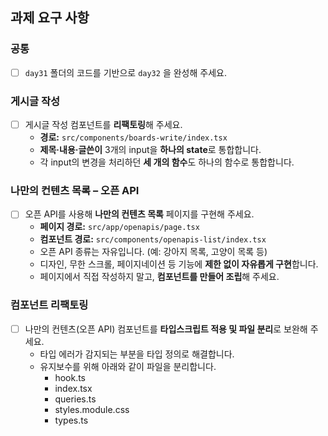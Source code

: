 ## 과제 요구 사항

### **공통**

- [ ]  `day31` 폴더의 코드를 기반으로 `day32` 을 완성해 주세요.

### **게시글 작성**

- [ ]  게시글 작성 컴포넌트를 **리팩토링**해 주세요.
    - **경로:** `src/components/boards-write/index.tsx`
    - **제목·내용·글쓴이** 3개의 input을 **하나의 state**로 통합합니다.
    - 각 input의 변경을 처리하던 **세 개의 함수**도 하나의 함수로 통합합니다.

### **나만의 컨텐츠 목록 – 오픈 API**

- [ ]  오픈 API를 사용해 **나만의 컨텐츠 목록** 페이지를 구현해 주세요.
    - **페이지 경로:** `src/app/openapis/page.tsx`
    - **컴포넌트 경로:** `src/components/openapis-list/index.tsx`
    - 오픈 API 종류는 자유입니다. (예: 강아지 목록, 고양이 목록 등)
    - 디자인, 무한 스크롤, 페이지네이션 등 기능에 **제한 없이 자유롭게 구현**합니다.
    - 페이지에서 직접 작성하지 말고, **컴포넌트를 만들어 조립**해 주세요.

### **컴포넌트 리팩토링**

- [ ]  나만의 컨텐츠(오픈 API) 컴포넌트를 **타입스크립트 적용 및 파일 분리**로 보완해 주세요.
    - 타입 에러가 감지되는 부분을 타입 정의로 해결합니다.
    - 유지보수를 위해 아래와 같이 파일을 분리합니다.
        - hook.ts
        - index.tsx
        - queries.ts
        - styles.module.css
        - types.ts
